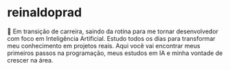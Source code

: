 # reinaldoprad
🎯 Em transição de carreira, saindo da rotina para me tornar desenvolvedor com foco em Inteligência Artificial. Estudo todos os dias para transformar meu conhecimento em projetos reais. Aqui você vai encontrar meus primeiros passos na programação, meus estudos em IA e minha vontade de crescer na área.  
